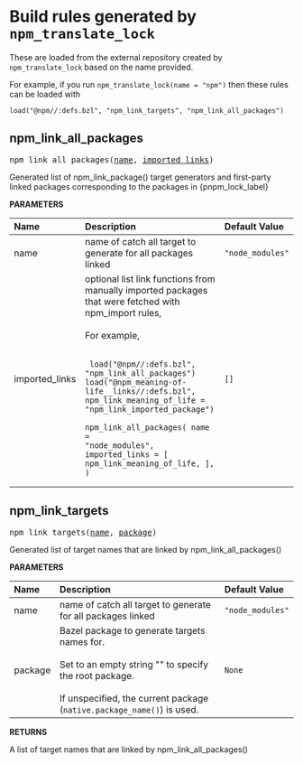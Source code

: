 <!-- Generated with Stardoc: http://skydoc.bazel.build -->

Build rules generated by `npm_translate_lock`
=============================================

These are loaded from the external repository created by `npm_translate_lock` based on the name provided.

For example, if you run `npm_translate_lock(name = "npm")` then these rules can be loaded with

```
load("@npm//:defs.bzl", "npm_link_targets", "npm_link_all_packages")
```


<a id="npm_link_all_packages"></a>

## npm_link_all_packages

<pre>
npm_link_all_packages(<a href="#npm_link_all_packages-name">name</a>, <a href="#npm_link_all_packages-imported_links">imported_links</a>)
</pre>

Generated list of npm_link_package() target generators and first-party linked packages corresponding to the packages in {pnpm_lock_label}

**PARAMETERS**


| Name  | Description | Default Value |
| :------------- | :------------- | :------------- |
| <a id="npm_link_all_packages-name"></a>name |  name of catch all target to generate for all packages linked   |  <code>"node_modules"</code> |
| <a id="npm_link_all_packages-imported_links"></a>imported_links |  optional list link functions from manually imported packages that were fetched with npm_import rules,<br><br>For example,<br><br><pre><code> load("@npm//:defs.bzl", "npm_link_all_packages") load("@npm_meaning-of-life__links//:defs.bzl", npm_link_meaning_of_life = "npm_link_imported_package")<br><br>npm_link_all_packages(     name = "node_modules",     imported_links = [         npm_link_meaning_of_life,     ], )</code></pre>   |  <code>[]</code> |


<a id="npm_link_targets"></a>

## npm_link_targets

<pre>
npm_link_targets(<a href="#npm_link_targets-name">name</a>, <a href="#npm_link_targets-package">package</a>)
</pre>

Generated list of target names that are linked by npm_link_all_packages()

**PARAMETERS**


| Name  | Description | Default Value |
| :------------- | :------------- | :------------- |
| <a id="npm_link_targets-name"></a>name |  name of catch all target to generate for all packages linked   |  <code>"node_modules"</code> |
| <a id="npm_link_targets-package"></a>package |  Bazel package to generate targets names for.<br><br>Set to an empty string "" to specify the root package.<br><br>If unspecified, the current package (<code>native.package_name()</code>) is used.   |  <code>None</code> |

**RETURNS**

A list of target names that are linked by npm_link_all_packages()


